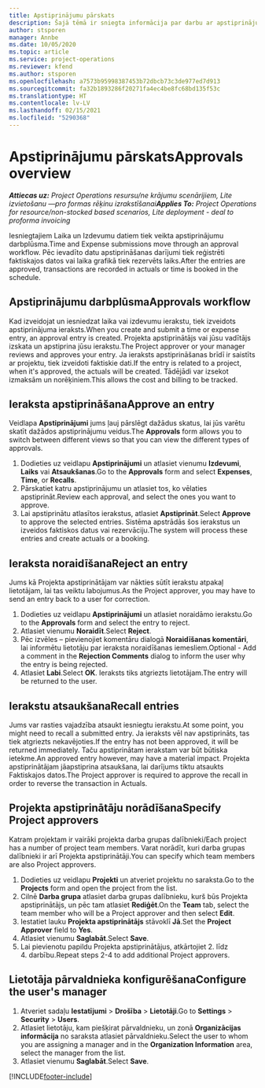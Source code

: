 ```yaml
---
title: Apstiprinājumu pārskats
description: Šajā tēmā ir sniegta informācija par darbu ar apstiprinājumiem programmā Project Operations.
author: stsporen
manager: Annbe
ms.date: 10/05/2020
ms.topic: article
ms.service: project-operations
ms.reviewer: kfend
ms.author: stsporen
ms.openlocfilehash: a7573b95998387453b72dbcb73c3de977ed7d913
ms.sourcegitcommit: fa32b1893286f20271fa4ec4be8fc68bd135f53c
ms.translationtype: HT
ms.contentlocale: lv-LV
ms.lasthandoff: 02/15/2021
ms.locfileid: "5290368"
---
```

# <a name="approvals-overview"></a><span data-ttu-id="7451a-103">Apstiprinājumu pārskats</span><span class="sxs-lookup"><span data-stu-id="7451a-103">Approvals overview</span></span>

<span data-ttu-id="7451a-104">_**Attiecas uz:** Project Operations resursu/ne krājumu scenārijiem, Lite izvietošanu —pro formas rēķinu izrakstīšanai_</span><span class="sxs-lookup"><span data-stu-id="7451a-104">_**Applies To:** Project Operations for resource/non-stocked based scenarios, Lite deployment - deal to proforma invoicing_</span></span>

<span data-ttu-id="7451a-105">Iesniegtajiem Laika un Izdevumu datiem tiek veikta apstiprinājumu darbplūsma.</span><span class="sxs-lookup"><span data-stu-id="7451a-105">Time and Expense submissions move through an approval workflow.</span></span> <span data-ttu-id="7451a-106">Pēc ievadīto datu apstiprināšanas darījumi tiek reģistrēti faktiskajos datos vai laika grafikā tiek rezervēts laiks.</span><span class="sxs-lookup"><span data-stu-id="7451a-106">After the entries are approved, transactions are recorded in actuals or time is booked in the schedule.</span></span>

## <a name="approvals-workflow"></a><span data-ttu-id="7451a-107">Apstiprinājumu darbplūsma</span><span class="sxs-lookup"><span data-stu-id="7451a-107">Approvals workflow</span></span>
<span data-ttu-id="7451a-108">Kad izveidojat un iesniedzat laika vai izdevumu ierakstu, tiek izveidots apstiprinājuma ieraksts.</span><span class="sxs-lookup"><span data-stu-id="7451a-108">When you create and submit a time or expense entry, an approval entry is created.</span></span> <span data-ttu-id="7451a-109">Projekta apstiprinātājs vai jūsu vadītājs izskata un apstiprina jūsu ierakstu.</span><span class="sxs-lookup"><span data-stu-id="7451a-109">The Project approver or your manager reviews and approves your entry.</span></span> <span data-ttu-id="7451a-110">Ja ieraksts apstiprināšanas brīdī ir saistīts ar projektu, tiek izveidoti faktiskie dati.</span><span class="sxs-lookup"><span data-stu-id="7451a-110">If the entry is related to a project, when it's approved, the actuals will be created.</span></span> <span data-ttu-id="7451a-111">Tādējādi var izsekot izmaksām un norēķiniem.</span><span class="sxs-lookup"><span data-stu-id="7451a-111">This allows the cost and billing to be tracked.</span></span> 

## <a name="approve-an-entry"></a><span data-ttu-id="7451a-112">Ieraksta apstiprināšana</span><span class="sxs-lookup"><span data-stu-id="7451a-112">Approve an entry</span></span>
<span data-ttu-id="7451a-113">Veidlapa **Apstiprinājumi** jums ļauj pārslēgt dažādus skatus, lai jūs varētu skatīt dažādos apstiprinājumu veidus.</span><span class="sxs-lookup"><span data-stu-id="7451a-113">The **Approvals** form allows you to switch between different views so that you can view the different types of approvals.</span></span>
  
1. <span data-ttu-id="7451a-114">Dodieties uz veidlapu **Apstiprinājumi** un atlasiet vienumu **Izdevumi**, **Laiks** vai **Atsaukšanas**.</span><span class="sxs-lookup"><span data-stu-id="7451a-114">Go to the **Approvals** form and select **Expenses**, **Time**, or **Recalls**.</span></span>
2. <span data-ttu-id="7451a-115">Pārskatiet katru apstiprinājumu un atlasiet tos, ko vēlaties apstiprināt.</span><span class="sxs-lookup"><span data-stu-id="7451a-115">Review each approval, and select the ones you want to approve.</span></span>
3. <span data-ttu-id="7451a-116">Lai apstiprinātu atlasītos ierakstus, atlasiet **Apstiprināt**.</span><span class="sxs-lookup"><span data-stu-id="7451a-116">Select **Approve** to approve the selected entries.</span></span>
<span data-ttu-id="7451a-117">Sistēma apstrādās šos ierakstus un izveidos faktiskos datus vai rezervāciju.</span><span class="sxs-lookup"><span data-stu-id="7451a-117">The system will process these entries and create actuals or a booking.</span></span>

## <a name="reject-an-entry"></a><span data-ttu-id="7451a-118">Ieraksta noraidīšana</span><span class="sxs-lookup"><span data-stu-id="7451a-118">Reject an entry</span></span>
<span data-ttu-id="7451a-119">Jums kā Projekta apstiprinātājam var nākties sūtīt ierakstu atpakaļ lietotājam, lai tas veiktu labojumus.</span><span class="sxs-lookup"><span data-stu-id="7451a-119">As the Project approver, you may have to send an entry back to a user for correction.</span></span>
  
1. <span data-ttu-id="7451a-120">Dodieties uz veidlapu **Apstiprinājumi** un atlasiet noraidāmo ierakstu.</span><span class="sxs-lookup"><span data-stu-id="7451a-120">Go to the **Approvals** form and select the entry to reject.</span></span> 
2. <span data-ttu-id="7451a-121">Atlasiet vienumu **Noraidīt**.</span><span class="sxs-lookup"><span data-stu-id="7451a-121">Select **Reject**.</span></span>
3. <span data-ttu-id="7451a-122">Pēc izvēles – pievienojiet komentāru dialogā **Noraidīšanas komentāri**, lai informētu lietotāju par ieraksta noraidīšanas iemesliem.</span><span class="sxs-lookup"><span data-stu-id="7451a-122">Optional - Add a comment in the **Rejection Comments** dialog to inform the user why the entry is being rejected.</span></span>
4. <span data-ttu-id="7451a-123">Atlasiet **Labi**.</span><span class="sxs-lookup"><span data-stu-id="7451a-123">Select **OK**.</span></span> <span data-ttu-id="7451a-124">Ieraksts tiks atgriezts lietotājam.</span><span class="sxs-lookup"><span data-stu-id="7451a-124">The entry will be returned to the user.</span></span>
  
## <a name="recall-entries"></a><span data-ttu-id="7451a-125">Ierakstu atsaukšana</span><span class="sxs-lookup"><span data-stu-id="7451a-125">Recall entries</span></span>
<span data-ttu-id="7451a-126">Jums var rasties vajadzība atsaukt iesniegtu ierakstu.</span><span class="sxs-lookup"><span data-stu-id="7451a-126">At some point, you might need to recall a submitted entry.</span></span> <span data-ttu-id="7451a-127">Ja ieraksts vēl nav apstiprināts, tas tiek atgriezts nekavējoties.</span><span class="sxs-lookup"><span data-stu-id="7451a-127">If the entry has not been approved, it will be returned immediately.</span></span> <span data-ttu-id="7451a-128">Taču apstiprinātam ierakstam var būt būtiska ietekme.</span><span class="sxs-lookup"><span data-stu-id="7451a-128">An approved entry however, may have a material impact.</span></span> <span data-ttu-id="7451a-129">Projekta apstiprinātājam jāapstiprina atsaukšana, lai darījums tiktu atsaukts Faktiskajos datos.</span><span class="sxs-lookup"><span data-stu-id="7451a-129">The Project approver is required to approve the recall in order to reverse the transaction in Actuals.</span></span>

## <a name="specify-project-approvers"></a><span data-ttu-id="7451a-130">Projekta apstiprinātāju norādīšana</span><span class="sxs-lookup"><span data-stu-id="7451a-130">Specify Project approvers</span></span>
<span data-ttu-id="7451a-131">Katram projektam ir vairāki projekta darba grupas dalībnieki/</span><span class="sxs-lookup"><span data-stu-id="7451a-131">Each project has a number of project team members.</span></span> <span data-ttu-id="7451a-132">Varat norādīt, kuri darba grupas dalībnieki ir arī Projekta apstiprinātāji.</span><span class="sxs-lookup"><span data-stu-id="7451a-132">You can specify which team members are also Project approvers.</span></span>

1. <span data-ttu-id="7451a-133">Dodieties uz veidlapu **Projekti** un atveriet projektu no saraksta.</span><span class="sxs-lookup"><span data-stu-id="7451a-133">Go to the **Projects** form and open the project from the list.</span></span>
2. <span data-ttu-id="7451a-134">Cilnē **Darba grupa** atlasiet darba grupas dalībnieku, kurš būs Projekta apstiprinātājs, un pēc tam atlasiet **Rediģēt**.</span><span class="sxs-lookup"><span data-stu-id="7451a-134">On the **Team** tab, select the team member who will be a Project approver and then select **Edit**.</span></span>
3. <span data-ttu-id="7451a-135">Iestatiet lauku **Projekta apstiprinātājs** stāvoklī **Jā**.</span><span class="sxs-lookup"><span data-stu-id="7451a-135">Set the **Project Approver** field to **Yes**.</span></span>
4. <span data-ttu-id="7451a-136">Atlasiet vienumu **Saglabāt**.</span><span class="sxs-lookup"><span data-stu-id="7451a-136">Select **Save**.</span></span>
5. <span data-ttu-id="7451a-137">Lai pievienotu papildu Projekta apstiprinātājus, atkārtojiet 2. līdz 4. darbību.</span><span class="sxs-lookup"><span data-stu-id="7451a-137">Repeat steps 2-4 to add additional Project approvers.</span></span>

## <a name="configure-the-users-manager"></a><span data-ttu-id="7451a-138">Lietotāja pārvaldnieka konfigurēšana</span><span class="sxs-lookup"><span data-stu-id="7451a-138">Configure the user's manager</span></span>

1. <span data-ttu-id="7451a-139">Atveriet sadaļu **Iestatījumi** > **Drošība** > **Lietotāji**.</span><span class="sxs-lookup"><span data-stu-id="7451a-139">Go to **Settings** > **Security** > **Users**.</span></span>
2. <span data-ttu-id="7451a-140">Atlasiet lietotāju, kam piešķirat pārvaldnieku, un zonā **Organizācijas informācija** no saraksta atlasiet pārvaldnieku.</span><span class="sxs-lookup"><span data-stu-id="7451a-140">Select the user to whom you are assigning a manager and in the **Organization Information** area, select the manager from the list.</span></span> 
3. <span data-ttu-id="7451a-141">Atlasiet vienumu **Saglabāt**.</span><span class="sxs-lookup"><span data-stu-id="7451a-141">Select **Save**.</span></span>




[!INCLUDE[footer-include](../includes/footer-banner.md)]